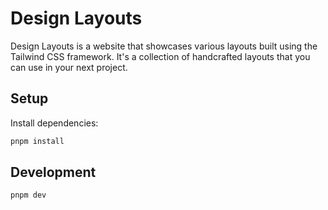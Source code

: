 # Design Layouts
Design Layouts is a website that showcases various layouts built using the Tailwind CSS framework. It's a collection of handcrafted layouts that you can use in your next project.

## Setup

Install dependencies:

```bash
pnpm install
```

## Development

```bash
pnpm dev
```


